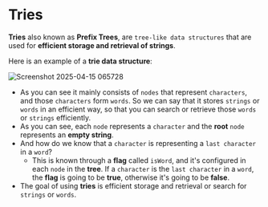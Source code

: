 # Tries
**Tries** also known as **Prefix Trees**, are `tree-like data structures` that are used for **efficient storage and retrieval of strings**.

Here is an example of a **trie data structure**:

![Screenshot 2025-04-15 065728](https://github.com/user-attachments/assets/01828fee-3876-4e16-a0ec-e9d7dd61e360)

* As you can see it mainly consists of `nodes` that represent `characters`, and those `characters` form `words`. So we can say that it stores `strings` or `words` in an efficient way, so that you can search or retrieve those `words` or `strings` efficiently.
* As you can see, each `node` represents a `character` and the **root** `node` represents an **empty string**.
* And how do we know that a `character` is representing a `last character` in a `word`?
    * This is known through a **flag** called `isWord`, and it's configured in each `node` in the **tree**. If a `character` is the `last character` in a `word`, the **flag** is going to be **true**, otherwise it's going to be **false**.
* The goal of using **tries** is efficient storage and retrieval or search for `strings` or `words`.


